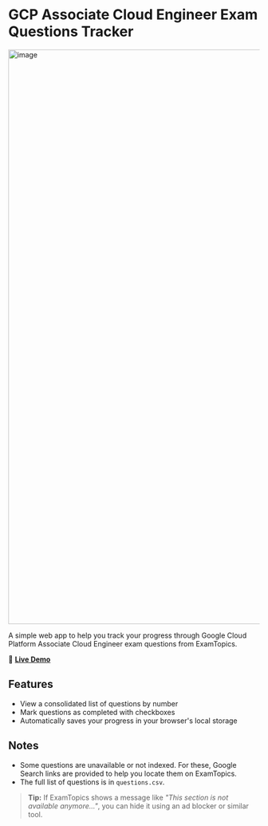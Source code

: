 # GCP Associate Cloud Engineer Exam Questions Tracker

<img width="1152" alt="image" src="https://github.com/user-attachments/assets/3ecc0af4-1ca9-46ce-baf1-46646ddc503d" />

A simple web app to help you track your progress through Google Cloud Platform Associate Cloud Engineer exam questions from ExamTopics.

🔗 [**Live Demo**](https://adamkorzun.github.io/gcp-ace-tracker/)

## Features

-   View a consolidated list of questions by number
-   Mark questions as completed with checkboxes
-   Automatically saves your progress in your browser's local storage

## Notes

-   Some questions are unavailable or not indexed. For these, Google Search links are provided to help you locate them on ExamTopics.
-   The full list of questions is in `questions.csv`.

> **Tip:** If ExamTopics shows a message like _"This section is not available anymore..."_, you can hide it using an ad blocker or similar tool.

